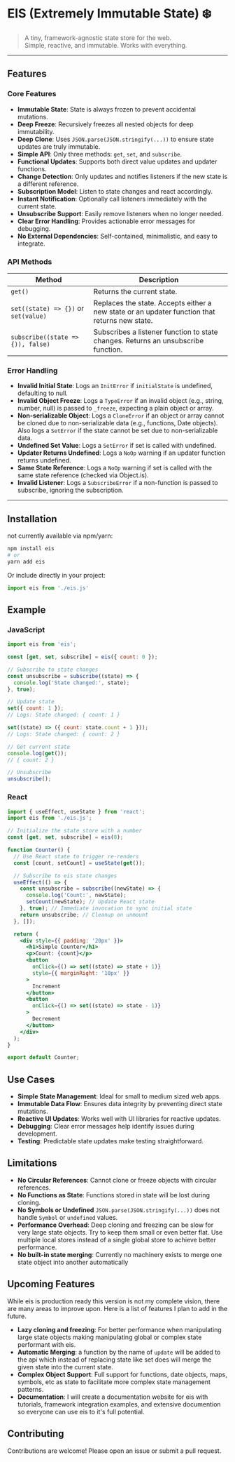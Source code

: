 # EIS (Extremely Immutable State) ❄️

> A tiny, framework-agnostic state store for the web.  
> Simple, reactive, and immutable. Works with everything.

---

## Features

### Core Features
- **Immutable State**: State is always frozen to prevent accidental mutations.
- **Deep Freeze**: Recursively freezes all nested objects for deep immutability.
- **Deep Clone**: Uses `JSON.parse(JSON.stringify(...))` to ensure state updates are truly immutable.
- **Simple API**: Only three methods: `get`, `set`, and `subscribe`.
- **Functional Updates**: Supports both direct value updates and updater functions.
- **Change Detection**: Only updates and notifies listeners if the new state is a different reference.
- **Subscription Model**: Listen to state changes and react accordingly.
- **Instant Notification**: Optionally call listeners immediately with the current state.
- **Unsubscribe Support**: Easily remove listeners when no longer needed.
- **Clear Error Handling**: Provides actionable error messages for debugging.
- **No External Dependencies**: Self-contained, minimalistic, and easy to integrate.

### API Methods
| Method         | Description                                                                                     |
|----------------|-------------------------------------------------------------------------------------------------|
| `get()`        | Returns the current state.                                                                       |
| `set((state) => {})` or `set(value)`   | Replaces the state. Accepts either a new state or an updater function that returns new state.                           |
| `subscribe((state => {)), false)` | Subscribes a listener function to state changes. Returns an unsubscribe function.              |

### Error Handling

- **Invalid Initial State**: Logs an `InitError` if `initialState` is undefined, defaulting to null.
- **Invalid Object Freeze**: Logs a `TypeError` if an invalid object (e.g., string, number, null) is passed to `_freeze`, expecting a plain object or array.
- **Non-serializable Object**: Logs a `CloneError` if an object or array cannot be cloned due to non-serializable data (e.g., functions, Date objects). Also logs a `SetError` if the state cannot be set due to non-serializable data.
- **Undefined Set Value**: Logs a `SetError` if set is called with undefined.
- **Updater Returns Undefined**: Logs a `NoOp` warning if an updater function returns undefined.
- **Same State Reference**: Logs a `NoOp` warning if set is called with the same state reference (checked via Object.is).
- **Invalid Listener**: Logs a `SubscribeError` if a non-function is passed to subscribe, ignoring the subscription.


---

## Installation

not currently available via npm/yarn:

```bash
npm install eis
# or
yarn add eis
```

Or include directly in your project:

```js
import eis from './eis.js'
```

## Example

### JavaScript

```js
import eis from 'eis';

const [get, set, subscribe] = eis({ count: 0 });

// Subscribe to state changes
const unsubscribe = subscribe((state) => {
  console.log('State changed:', state);
}, true);

// Update state
set({ count: 1 });
// Logs: State changed: { count: 1 }

set((state) => ({ count: state.count + 1 }));
// Logs: State changed: { count: 2 }

// Get current state
console.log(get());
// { count: 2 }

// Unsubscribe
unsubscribe();
```
### React

```jsx
import { useEffect, useState } from 'react';
import eis from './eis.js';

// Initialize the state store with a number
const [get, set, subscribe] = eis(0);

function Counter() {
  // Use React state to trigger re-renders
  const [count, setCount] = useState(get());

  // Subscribe to eis state changes
  useEffect(() => {
    const unsubscribe = subscribe((newState) => {
      console.log('Count:', newState);
      setCount(newState); // Update React state
    }, true); // Immediate invocation to sync initial state
    return unsubscribe; // Cleanup on unmount
  }, []);

  return (
    <div style={{ padding: '20px' }}>
      <h1>Simple Counter</h1>
      <p>Count: {count}</p>
      <button
        onClick={() => set((state) => state + 1)}
        style={{ marginRight: '10px' }}
      >
        Increment
      </button>
      <button
        onClick={() => set((state) => state - 1)}
      >
        Decrement
      </button>
    </div>
  );
}

export default Counter;
```

## Use Cases

- **Simple State Management**: Ideal for small to medium sized web apps.
- **Immutable Data Flow**: Ensures data integrity by preventing direct state mutations.
- **Reactive UI Updates**: Works well with UI libraries for reactive updates.
- **Debugging**: Clear error messages help identify issues during development.
- **Testing**: Predictable state updates make testing straightforward.

## Limitations

- **No Circular References**: Cannot clone or freeze objects with circular references.
- **No Functions as State**: Functions stored in state will be lost during cloning.
- **No Symbols or Undefined** ```JSON.parse(JSON.stringify(...))``` does not handle ```Symbol``` or ```undefined``` values.
- **Performance Overhead**: Deep cloning and freezing can be slow for very large state objects. Try to keep them small or even better flat. Use multiple local stores instead of a single global store to achieve better performance.
- **No built-in state merging**: Currently no machinery exists to merge one state object into another automatically

## Upcoming Features

While eis is production ready this version is not my complete vision, there are many areas to improve upon. Here is a list of features I plan to add in the future.

- **Lazy cloning and freezing**: For better performance when manipulating large state objects making manipulating global or complex state performant with eis.
- **Automatic Merging**: a function by the name of `update` will be added to the api which instead of replacing state like set does will merge the given state into the current state.
- **Complex Object Support**: Full support for functions, date objects, maps, symbols, etc as state to facilitate more complex state management patterns.
- **Documentation**: I will create a documentation website for eis with tutorials, framework integration examples, and extensive documention so everyone can use eis to it's full potential.

## Contributing
Contributions are welcome! Please open an issue or submit a pull request.
